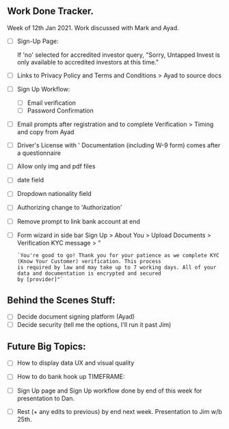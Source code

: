 ## Work Done Tracker.
Week of 12th Jan 2021. Work discussed with Mark and Ayad.

- [ ] Sign-Up Page:

  If 'no' selected for accredited investor query, "Sorry, Untapped Invest is only available to accredited investors at
  this time."

- [ ] Links to Privacy Policy and Terms and Conditions > Ayad to source docs
- [ ] Sign Up Workflow:
    - [ ] Email verification
    - [ ] Password Confirmation
- [ ] Email prompts after registration and to complete Verification > Timing and copy from Ayad
- [ ] Driver's License with ' Documentation (including W-9 form) comes after a questionnaire
- [ ]  Allow only img and pdf files
- [ ]  date field
- [ ] Dropdown nationality field
- [ ] Authorizing change to 'Authorization'
- [ ] Remove prompt to link bank account at end 
- [ ] Form wizard in side bar Sign Up > About You > Upload Documents >
  Verification KYC message > "

      `You're good to go! Thank you for your patience as we complete KYC (Know Your Customer) verification. This process
      is required by law and may take up to 7 working days. All of your data and documentation is encrypted and secured
      by [provider]"`

## Behind the Scenes Stuff:

- [ ] Decide document signing platform (Ayad)
- [ ] Decide security (tell me the options, I'll run it past Jim)

## Future Big Topics:

- [ ] How to display data UX and visual quality
- [ ] How to do bank hook up TIMEFRAME:

- [ ] Sign Up page and Sign Up workflow done by end of this week for presentation to Dan.
- [ ] Rest (+ any edits to previous) by end next week. Presentation to Jim w/b 25th.
